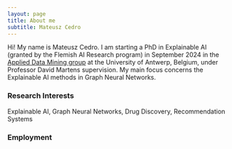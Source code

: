 ```yaml
---
layout: page
title: About me
subtitle: Mateusz Cedro
---
```


Hi! My name is Mateusz Cedro. I am starting a PhD in Explainable AI (granted by the Flemish AI Research program) in September 2024 in the [Applied Data Mining group](https://admantwerp.github.io/) at the University of Antwerp, Belgium, under Professor David Martens supervision. My main focus concerns the Explainable AI methods in Graph Neural Networks.

### Research Interests
Explainable AI, Graph Neural Networks, Drug Discovery, Recommendation Systems 

### Employment

